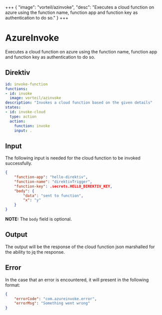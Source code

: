 +++
{
  "image": "vorteil/azinvoke",
  "desc": "Executes a cloud function on azure using the function name, function app and function key as authentication to do so."
}
+++

# AzureInvoke

Executes a cloud function on azure using the function name, function app and function key as authentication to do so. 

## Direktiv

```yaml
id: invoke-function
functions:
- id: invoke
  image: vorteil/azinvoke
description: "Invokes a cloud function based on the given details"
states:
- id: invoke-cloud
  type: action
  action:
    function: invoke
    input: .
```

## Input 

The following input is needed for the cloud function to be invoked successfully.

```json
{
    "function-app": "hello-direktiv",
    "function-name": "direktivTrigger",
    "function-key": .secrets.HELLO_DIREKTIV_KEY,
    "body": {
        "data": "sent to function",
        "x": "y"
    }
}
```

**NOTE:** The `body` field is optional.

## Output

The output will be the response of the cloud function json marshalled for the ability to jq the response.

## Error

In the case that an error is encountered, it will present in the following format:

```json
{
    "errorCode": "com.azureinvoke.error",
    "errorMsg": "Something went wrong"
}
```
